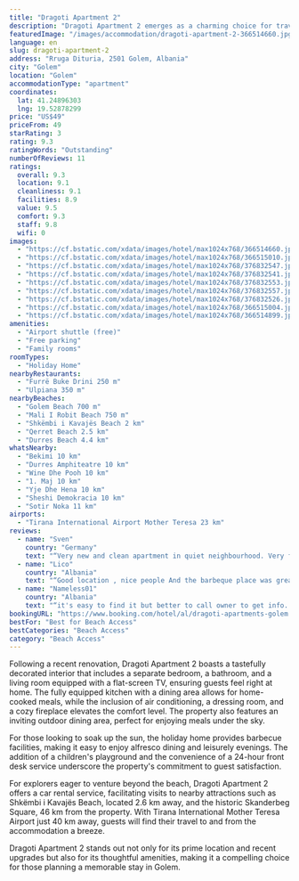 ```yaml
---
title: "Dragoti Apartment 2"
description: "Dragoti Apartment 2 emerges as a charming choice for travelers seeking a blend of comfort and convenience in Golem."
featuredImage: "/images/accommodation/dragoti-apartment-2-366514660.jpg"
language: en
slug: dragoti-apartment-2
address: "Rruga Dituria, 2501 Golem, Albania"
city: "Golem"
location: "Golem"
accommodationType: "apartment"
coordinates:
  lat: 41.24896303
  lng: 19.52878299
price: "US$49"
priceFrom: 49
starRating: 3
rating: 9.3
ratingWords: "Outstanding"
numberOfReviews: 11
ratings:
  overall: 9.3
  location: 9.1
  cleanliness: 9.1
  facilities: 8.9
  value: 9.5
  comfort: 9.3
  staff: 9.8
  wifi: 0
images:
  - "https://cf.bstatic.com/xdata/images/hotel/max1024x768/366514660.jpg?k=a573bbb98bea89b57b15be88fa1c1267ec2c022b0dfcba879a6cfa3d5bf9b0d0&o=&hp=1"
  - "https://cf.bstatic.com/xdata/images/hotel/max1024x768/366515010.jpg?k=cd798deec058f7f0d5e34a0448c92ef2af40c5451d0183f7aa39fec7f6052831&o=&hp=1"
  - "https://cf.bstatic.com/xdata/images/hotel/max1024x768/376832547.jpg?k=5a89a45b292737b07bc120010beba87c3ddb3849257aaf8c454da59b2a38ec0a&o=&hp=1"
  - "https://cf.bstatic.com/xdata/images/hotel/max1024x768/376832541.jpg?k=98f08ad2db494f167cfbed6694caf4cc7bd4fa8c2698ee965fb5ebbe76dc6e99&o=&hp=1"
  - "https://cf.bstatic.com/xdata/images/hotel/max1024x768/376832553.jpg?k=4bafeac679e5be51f1e479838f63036450ab8710f37bd3150157cd83869be282&o=&hp=1"
  - "https://cf.bstatic.com/xdata/images/hotel/max1024x768/376832557.jpg?k=91673507c4f214fd77f98ff0f32a5e1544955c3255f37237212f7544daf854ae&o=&hp=1"
  - "https://cf.bstatic.com/xdata/images/hotel/max1024x768/376832526.jpg?k=0e24507f231b4157f55b50c7c1263fca92f4ecc11c60eee26f93b4a950dc5d12&o=&hp=1"
  - "https://cf.bstatic.com/xdata/images/hotel/max1024x768/366515004.jpg?k=902bdf306790f78785e103572a40e7204aca6537d6be2738ee0611f5e03ef261&o=&hp=1"
  - "https://cf.bstatic.com/xdata/images/hotel/max1024x768/366514899.jpg?k=fa7afc58f66c77ab6750bdd63c6b821bd093b95c5124c73545d9a146a99055ae&o=&hp=1"
amenities:
  - "Airport shuttle (free)"
  - "Free parking"
  - "Family rooms"
roomTypes:
  - "Holiday Home"
nearbyRestaurants:
  - "Furrë Buke Drini 250 m"
  - "Ulpiana 350 m"
nearbyBeaches:
  - "Golem Beach 700 m"
  - "Mali I Robit Beach 750 m"
  - "Shkëmbi i Kavajës Beach 2 km"
  - "Qerret Beach 2.5 km"
  - "Durres Beach 4.4 km"
whatsNearby:
  - "Bekimi 10 km"
  - "Durres Amphiteatre 10 km"
  - "Wine Dhe Pooh 10 km"
  - "1. Maj 10 km"
  - "Yje Dhe Hena 10 km"
  - "Sheshi Demokracia 10 km"
  - "Sotir Noka 11 km"
airports:
  - "Tirana International Airport Mother Teresa 23 km"
reviews:
  - name: "Sven"
    country: "Germany"
    text: "“Very new and clean apartment in quiet neighbourhood. Very friendly and welcoming host.”"
  - name: "Lico"
    country: "Albania"
    text: "“Good location , nice people And the barbeque place was great”"
  - name: "Nameless01"
    country: "Albania"
    text: "“it's easy to find it but better to call owner to get info. The owner was wonderful person, even we checked in too late after 22:00 but still she was ready to help us , also next day we did late check-out, she did let us to stay till 18:00 ,...”"
bookingURL: "https://www.booking.com/hotel/al/dragoti-apartments-golem.en-gb.html?aid=8035640"
bestFor: "Best for Beach Access"
bestCategories: "Beach Access"
category: "Beach Access"
---
```


Following a recent renovation, Dragoti Apartment 2 boasts a tastefully decorated interior that includes a separate bedroom, a bathroom, and a living room equipped with a flat-screen TV, ensuring guests feel right at home. The fully equipped kitchen with a dining area allows for home-cooked meals, while the inclusion of air conditioning, a dressing room, and a cozy fireplace elevates the comfort level. The property also features an inviting outdoor dining area, perfect for enjoying meals under the sky.

For those looking to soak up the sun, the holiday home provides barbecue facilities, making it easy to enjoy alfresco dining and leisurely evenings. The addition of a children's playground and the convenience of a 24-hour front desk service underscore the property's commitment to guest satisfaction.

For explorers eager to venture beyond the beach, Dragoti Apartment 2 offers a car rental service, facilitating visits to nearby attractions such as Shkëmbi i Kavajës Beach, located 2.6 km away, and the historic Skanderbeg Square, 46 km from the property. With Tirana International Mother Teresa Airport just 40 km away, guests will find their travel to and from the accommodation a breeze.

Dragoti Apartment 2 stands out not only for its prime location and recent upgrades but also for its thoughtful amenities, making it a compelling choice for those planning a memorable stay in Golem.